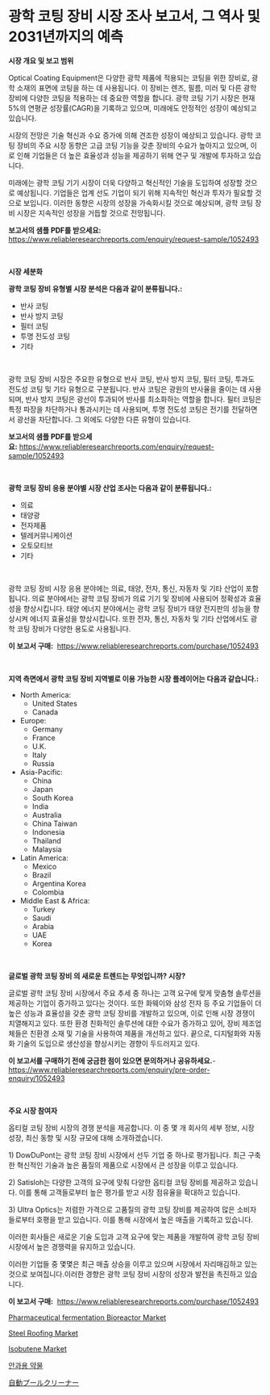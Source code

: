 <p><h1>광학 코팅 장비 시장 조사 보고서, 그 역사 및 2031년까지의 예측</h1></p><p><strong>시장 개요 및 보고 범위</strong></p>
<p><p>Optical Coating Equipment은 다양한 광학 제품에 적용되는 코팅을 위한 장비로, 광학 소재의 표면에 코팅을 하는 데 사용됩니다. 이 장비는 렌즈, 필름, 미러 및 다른 광학 장비에 다양한 코팅을 적용하는 데 중요한 역할을 합니다. 광학 코팅 기기 시장은 현재 5%의 연평균 성장률(CAGR)을 기록하고 있으며, 미래에도 안정적인 성장이 예상되고 있습니다.</p><p>시장의 전망은 기술 혁신과 수요 증가에 의해 견조한 성장이 예상되고 있습니다. 광학 코팅 장비의 주요 시장 동향은 고급 코팅 기능을 갖춘 장비의 수요가 높아지고 있으며, 이로 인해 기업들은 더 높은 효율성과 성능을 제공하기 위해 연구 및 개발에 투자하고 있습니다.</p><p>미래에는 광학 코팅 기기 시장이 더욱 다양하고 혁신적인 기술을 도입하여 성장할 것으로 예상됩니다. 기업들은 업계 선도 기업이 되기 위해 지속적인 혁신과 투자가 필요할 것으로 보입니다. 이러한 동향은 시장의 성장을 가속화시킬 것으로 예상되며, 광학 코팅 장비 시장은 지속적인 성장을 거듭할 것으로 전망됩니다.</p></p>
<p><strong>보고서의 샘플 PDF를 받으세요:</strong> <a href="https://www.reliableresearchreports.com/enquiry/request-sample/1052493">https://www.reliableresearchreports.com/enquiry/request-sample/1052493</a></p>
<p>&nbsp;</p>
<p><strong>시장 세분화</strong></p>
<p><strong>광학 코팅 장비 유형별 시장 분석은 다음과 같이 분류됩니다.:</strong></p>
<p><ul><li>반사 코팅</li><li>반사 방지 코팅</li><li>필터 코팅</li><li>투명 전도성 코팅</li><li>기타</li></ul></p>
<p>&nbsp;</p>
<p><p>광학 코팅 장비 시장은 주요한 유형으로 반사 코팅, 반사 방지 코팅, 필터 코팅, 투과도 전도성 코팅 및 기타 유형으로 구분됩니다. 반사 코팅은 광원의 반사율을 줄이는 데 사용되며, 반사 방지 코팅은 광선이 투과되어 반사를 최소화하는 역할을 합니다. 필터 코팅은 특정 파장을 차단하거나 통과시키는 데 사용되며, 투명 전도성 코팅은 전기를 전달하면서 광선을 차단합니다. 그 외에도 다양한 다른 유형이 있습니다.</p></p>
<p><strong>보고서의 샘플 PDF를 받으세요:</strong>&nbsp;<a href="https://www.reliableresearchreports.com/enquiry/request-sample/1052493">https://www.reliableresearchreports.com/enquiry/request-sample/1052493</a></p>
<p>&nbsp;</p>
<p><strong> 광학 코팅 장비 응용 분야별 시장 산업 조사는 다음과 같이 분류됩니다.:</strong></p>
<p><ul><li>의료</li><li>태양광</li><li>전자제품</li><li>텔레커뮤니케이션</li><li>오토모티브</li><li>기타</li></ul></p>
<p>&nbsp;</p>
<p><p>광학 코팅 장비 시장 응용 분야에는 의료, 태양, 전자, 통신, 자동차 및 기타 산업이 포함됩니다. 의료 분야에서는 광학 코팅 장비가 의료 기기 및 장비에 사용되어 정확성과 효율성을 향상시킵니다. 태양 에너지 분야에서는 광학 코팅 장비가 태양 전지판의 성능을 향상시켜 에너지 효율성을 향상시킵니다. 또한 전자, 통신, 자동차 및 기타 산업에서도 광학 코팅 장비가 다양한 용도로 사용됩니다.</p></p>
<p><strong>이 보고서 구매:</strong>&nbsp; <a href="https://www.reliableresearchreports.com/purchase/1052493">https://www.reliableresearchreports.com/purchase/1052493</a></p>
<p>&nbsp;</p>
<p><strong>지역 측면에서 광학 코팅 장비 지역별로 이용 가능한 시장 플레이어는 다음과 같습니다.:</strong></p>
<p><ul>
    <li>
        North America:
        <ul>
            <li>United States</li>
            <li>Canada</li>
        </ul>
    </li>
    <li>
        Europe:
        <ul>
            <li>Germany</li>
            <li>France</li>
            <li>U.K.</li>
            <li>Italy</li>
            <li>Russia</li>
        </ul>
    </li>
    <li>
        Asia-Pacific:
        <ul>
            <li>China</li>
            <li>Japan</li>
            <li>South Korea</li>
            <li>India</li>
            <li>Australia</li>
            <li>China Taiwan</li>
            <li>Indonesia</li>
            <li>Thailand</li>
            <li>Malaysia</li>
        </ul>
    </li>
    <li>
        Latin America:
        <ul>
            <li>Mexico</li>
            <li>Brazil</li>
            <li>Argentina Korea</li>
            <li>Colombia</li>
        </ul>
    </li>
    <li>
        Middle East & Africa:
        <ul>
            <li>Turkey</li>
            <li>Saudi</li>
            <li>Arabia</li>
            <li>UAE</li>
            <li>Korea</li>
        </ul>
    </li>
    </ul></p>
<p>&nbsp;</p>
<p><strong>글로벌 광학 코팅 장비 의 새로운 트렌드는 무엇입니까? 시장?</strong></p>
<p><p>글로벌 광학 코팅 장비 시장에서 주요 추세 중 하나는 고객 요구에 맞게 맞춤형 솔루션을 제공하는 기업이 증가하고 있다는 것이다. 또한 화웨이와 삼성 전자 등 주요 기업들이 더 높은 성능과 효율성을 갖춘 광학 코팅 장비를 개발하고 있으며, 이로 인해 시장 경쟁이 치열해지고 있다. 또한 환경 친화적인 솔루션에 대한 수요가 증가하고 있어, 장비 제조업체들은 친환경 소재 및 기술을 사용하여 제품을 개선하고 있다. 끝으로, 디지털화와 자동화 기술의 도입으로 생산성을 향상시키는 경향이 두드러지고 있다.</p></p>
<p><strong>이 보고서를 구매하기 전에 궁금한 점이 있으면 문의하거나 공유하세요.</strong>- <a href="https://www.reliableresearchreports.com/enquiry/pre-order-enquiry/1052493">https://www.reliableresearchreports.com/enquiry/pre-order-enquiry/1052493</a></p>
<p>&nbsp;</p>
<p><strong>주요 시장 참여자</strong></p>
<p><p>옵티컬 코팅 장비 시장의 경쟁 분석을 제공합니다. 이 중 몇 개 회사의 세부 정보, 시장 성장, 최신 동향 및 시장 규모에 대해 소개하겠습니다.</p><p>1) DowDuPont는 광학 코팅 장비 시장에서 선두 기업 중 하나로 평가됩니다. 최근 구축한 혁신적인 기술과 높은 품질의 제품으로 시장에서 큰 성장을 이루고 있습니다.</p><p>2) Satisloh는 다양한 고객의 요구에 맞춰 다양한 옵티컬 코팅 장비를 제공하고 있습니다. 이를 통해 고객들로부터 높은 평가를 받고 시장 점유율을 확대하고 있습니다.</p><p>3) Ultra Optics는 저렴한 가격으로 고품질의 광학 코팅 장비를 제공하여 많은 소비자들로부터 호평을 받고 있습니다. 이를 통해 시장에서 높은 매출을 기록하고 있습니다.</p><p>이러한 회사들은 새로운 기술 도입과 고객 요구에 맞는 제품을 개발하여 광학 코팅 장비 시장에서 높은 경쟁력을 유지하고 있습니다.</p><p>이러한 기업들 중 몇몇은 최근 매출 상승을 이루고 있으며 시장에서 자리매김하고 있는 것으로 보여집니다.이러한 경향은 광학 코팅 장비 시장의 성장과 발전을 촉진하고 있습니다.</p></p>
<p><strong>이 보고서 구매:</strong>&nbsp;&nbsp;<a href="https://www.reliableresearchreports.com/purchase/1052493">https://www.reliableresearchreports.com/purchase/1052493</a></p>
<p><p><a href="https://issuu.com/reportprime-2/docs/pharmaceutical-fermentation-bioreactor-market-size">Pharmaceutical fermentation Bioreactor Market</a></p><p><a href="https://github.com/johnbach50/Market-Research-Report-List-2/blob/main/steel-roofing-market.md">Steel Roofing Market</a></p><p><a href="https://github.com/lylyparadise/Market-Research-Report-List-2/blob/main/isobutene-market.md">Isobutene Market</a></p><p><a href="https://github.com/vsap75a286l/Market-Research-Report-List-1/blob/main/7168810194019.md">안과용 약물</a></p><p><a href="https://github.com/joaejkdzgyljvo6/Market-Research-Report-List-1/blob/main/1416242194295.md">自動プールクリーナー</a></p></p>
